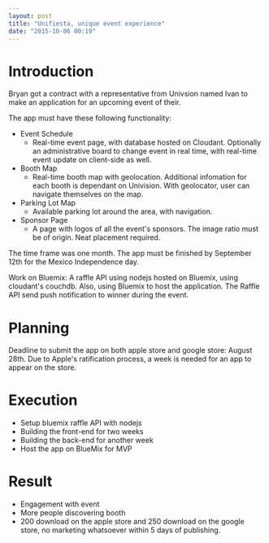 ```yaml
---
layout: post
title: "Unifiesta, unique event experience"
date: "2015-10-06 00:19"
---
```


# Introduction

Bryan got a contract with a representative from Univsion named Ivan to make an application for an upcoming event of their.

The app must have these following functionality:
+ Event Schedule
  + Real-time event page, with database hosted on Cloudant. Optionally an administrative board to change event in real time, with real-time event update on client-side as well.
+ Booth Map
  + Real-time booth map with geolocation. Additional infomation for each booth is dependant on Univision. With geolocator, user can navigate themselves on the map.
+ Parking Lot Map
  + Available parking lot around the area, with navigation.
+ Sponsor Page
  + A page with logos of all the event's sponsors. The image ratio must be of origin. Neat placement required.

The time frame was one month. The app must be finished by September 12th for the Mexico Independence day.

Work on Bluemix: A raffle API using nodejs hosted on Bluemix, using cloudant's couchdb. Also, using Bluemix to host the application. The Raffle API send push notification to winner during the event.

# Planning

Deadline to submit the app on both apple store and google store: August 28th. Due to Apple's ratification process, a week is needed for an app to appear on the store.

# Execution

+ Setup bluemix raffle API with nodejs
+ Building the front-end for two weeks
+ Building the back-end for another week
+ Host the app on BlueMix for MVP

# Result

+ Engagement with event
+ More people discovering booth
+ 200 download on the apple store and 250 download on the google store, no marketing whatsoever within 5 days of publishing.
